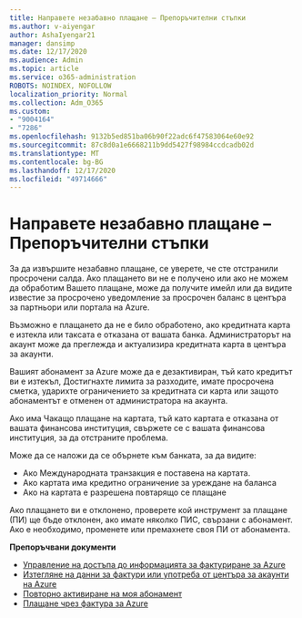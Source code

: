 ```yaml
---
title: Направете незабавно плащане – Препоръчителни стъпки
ms.author: v-aiyengar
author: AshaIyengar21
manager: dansimp
ms.date: 12/17/2020
ms.audience: Admin
ms.topic: article
ms.service: o365-administration
ROBOTS: NOINDEX, NOFOLLOW
localization_priority: Normal
ms.collection: Adm_O365
ms.custom:
- "9004164"
- "7286"
ms.openlocfilehash: 9132b5ed851ba06b90f22adc6f47583064e60e92
ms.sourcegitcommit: 87c8d0a1e6668211b9dd5427f98984ccdcadb02d
ms.translationtype: MT
ms.contentlocale: bg-BG
ms.lasthandoff: 12/17/2020
ms.locfileid: "49714666"
---
```

# <a name="make-immediate-payment---recommended-steps"></a>Направете незабавно плащане – Препоръчителни стъпки

За да извършите незабавно плащане, се уверете, че сте отстранили просрочени салда. Ако плащането ви не е получено или ако не можем да обработим Вашето плащане, може да получите имейл или да видите известие за просрочено уведомление за просрочен баланс в центъра за партньори или портала на Azure. 

Възможно е плащането да не е било обработено, ако кредитната карта е изтекла или таксата е отказана от вашата банка. Администраторът на акаунт може да преглежда и актуализира кредитната карта в центъра за акаунти. 

Вашият абонамент за Azure може да е дезактивиран, тъй като кредитът ви е изтекъл, Достигнахте лимита за разходите, имате просрочена сметка, ударихте ограничението за кредитната си карта или защото абонаментът е отменен от администратора на акаунта.  

Ако има Чакащо плащане на картата, тъй като картата е отказана от вашата финансова институция, свържете се с вашата финансова институция, за да отстраните проблема.  

Може да се наложи да се обърнете към банката, за да видите:

- Ако Международната транзакция е поставена на картата. 
- Ако картата има кредитно ограничение за уреждане на баланса 
- Ако на картата е разрешена повтарящо се плащане 

Ако плащането ви е отклонено, проверете кой инструмент за плащане (ПИ) ще бъде отклонен, ако имате няколко ПИС, свързани с абонамент. Ако е необходимо, променете или премахнете своя ПИ от абонамента. 

**Препоръчвани документи** 

- [Управление на достъпа до информацията за фактуриране за Azure](https://docs.microsoft.com/azure/billing/billing-manage-access?WT.mc_id=Portal-Microsoft_Azure_Support)
- [Изтегляне на данни за фактури или употреба от центъра за акаунти на Azure](https://docs.microsoft.com/azure/billing/billing-download-azure-invoice-daily-usage-date?WT.mc_id=Portal-Microsoft_Azure_Support)
- [Повторно активиране на моя абонамент](https://docs.microsoft.com/azure/billing/billing-subscription-become-disable?WT.mc_id=Portal-Microsoft_Azure_Support)
- [Плащане чрез фактура за Azure](https://docs.microsoft.com/azure/cost-management-billing/manage/pay-by-invoice) 